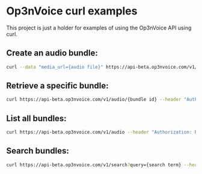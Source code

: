 Op3nVoice curl examples
==============

This project is just a holder for examples of using the Op3nVoice API using curl.

## Create an audio bundle:

```bash
curl --data "media_url={audio file}" https://api-beta.op3nvoice.com/v1/audio --header "Authorization: Bearer {auth key}" | python -mjson.tool
```

## Retrieve a specific bundle:

```bash
curl https://api-beta.op3nvoice.com/v1/audio/{bundle id} --header "Authorization: Bearer {auth key}" | python -mjson.tool
```

## List all bundles:

```bash
curl https://api-beta.op3nvoice.com/v1/audio --header "Authorization: Bearer {auth key}" | python -mjson.tool
```

## Search bundles:

```bash
curl https://api-beta.op3nvoice.com/v1/search?query={search term} --header "Authorization: Bearer {auth key}" | python -mjson.tool
```